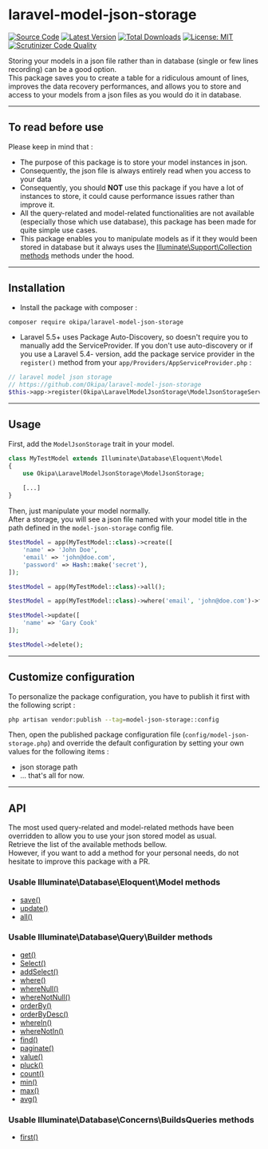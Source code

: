 # laravel-model-json-storage

[![Source Code](https://img.shields.io/badge/source-okipa/laravel--model--json--storage-blue.svg)](https://github.com/Okipa/laravel-model-json-storage)
[![Latest Version](https://img.shields.io/github/release/okipa/laravel-model-json-storage.svg?style=flat-square)](https://github.com/Okipa/laravel-model-json-storage/releases)
[![Total Downloads](https://img.shields.io/packagist/dt/okipa/laravel-model-json-storage.svg?style=flat-square)](https://packagist.org/packages/okipa/laravel-model-json-storage)
[![License: MIT](https://img.shields.io/badge/License-MIT-blue.svg)](https://opensource.org/licenses/MIT)
[![Scrutinizer Code Quality](https://scrutinizer-ci.com/g/Okipa/laravel-model-json-storage/badges/quality-score.png?b=master)](https://scrutinizer-ci.com/g/Okipa/laravel-model-json-storage/?branch=master)

Storing your models in a json file rather than in database (single or few lines recording) can be a good option.  
This package saves you to create a table for a ridiculous amount of lines, improves the data recovery performances, and allows you to store and access to your models from a json files as you would do it in database.

------------------------------------------------------------------------------------------------------------------------

## To read before use
Please keep in mind that :
- The purpose of this package is to store your model instances in json.  
- Consequently, the json file is always entirely read when you access to your data
- Consequently, you should **NOT** use this package if you have a lot of instances to store, it could cause performance issues rather than improve it.
- All the query-related and model-related functionalities are not available (especially those which use database), this package has been made for quite simple use cases.
- This package enables you to manipulate models as if it they would been stored in database but it always uses the [Illuminate\Support\Collection methods](https://laravel.com/docs/5.4/collections) methods under the hood.

------------------------------------------------------------------------------------------------------------------------

## Installation
- Install the package with composer :
```bash
composer require okipa/laravel-model-json-storage
```

- Laravel 5.5+ uses Package Auto-Discovery, so doesn't require you to manually add the ServiceProvider.
If you don't use auto-discovery or if you use a Laravel 5.4- version, add the package service provider in the `register()` method from your `app/Providers/AppServiceProvider.php` :
```php
// laravel model json storage
// https://github.com/Okipa/laravel-model-json-storage
$this->app->register(Okipa\LaravelModelJsonStorage\ModelJsonStorageServiceProvider::class);
```

------------------------------------------------------------------------------------------------------------------------

## Usage
First, add the `ModelJsonStorage` trait in your model.

```php
class MyTestModel extends Illuminate\Database\Eloquent\Model
{
    use Okipa\LaravelModelJsonStorage\ModelJsonStorage;
    
    [...]
}
```

Then, just manipulate your model normally.  
After a storage, you will see a json file named with your model title in the path defined in the `model-json-storage` config file.

```php
$testModel = app(MyTestModel::class)->create([
    'name' => 'John Doe',
    'email' => 'john@doe.com',
    'password' => Hash::make('secret'),
]);
```

```php
$testModel = app(MyTestModel::class)->all();
```

```php
$testModel = app(MyTestModel::class)->where('email', 'john@doe.com')->first();
```

```php
$testModel->update([
    'name' => 'Gary Cook'
]);
```

```php
$testModel->delete();
```

------------------------------------------------------------------------------------------------------------------------

## Customize configuration
To personalize the package configuration, you have to publish it first with the following script :
```bash
php artisan vendor:publish --tag=model-json-storage::config
```
Then, open the published package configuration file (`config/model-json-storage.php`) and override the default configuration by setting your own values for the following items :
- json storage path
- ... that's all for now.

------------------------------------------------------------------------------------------------------------------------

## API
The most used query-related and model-related methods have been overridden to allow you to use your json stored model as usual.  
Retrieve the list of the available methods bellow.  
However, if you want to add a method for your personal needs, do not hesitate to improve this package with a PR.

### Usable Illuminate\Database\Eloquent\Model methods
- [save()](https://laravel.com/api/5.4/Illuminate/Database/Eloquent/Model.html#method_save)
- [update()](https://laravel.com/api/5.4/Illuminate/Database/Eloquent/Model.html#method_update)
- [all()](https://laravel.com/api/5.4/Illuminate/Database/Eloquent/Model.html#method_all)

### Usable Illuminate\Database\Query\Builder methods
- [get()](https://laravel.com/api/5.4/Illuminate/Database/Query/Builder.html#method_get)
- [Select()](https://laravel.com/api/5.4/Illuminate/Database/Query/Builder.html#method_select)
- [addSelect()](https://laravel.com/api/5.4/Illuminate/Database/Query/Builder.html#method_addSelect)
- [where()](https://laravel.com/api/5.4/Illuminate/Database/Query/Builder.html#method_where)
- [whereNull()](https://laravel.com/api/5.4/Illuminate/Database/Query/Builder.html#method_whereNull)
- [whereNotNull()](https://laravel.com/api/5.4/Illuminate/Database/Query/Builder.html#method_whereNotNull)
- [orderBy()](https://laravel.com/api/5.4/Illuminate/Database/Query/Builder.html#method_orderBy)
- [orderByDesc()](https://laravel.com/api/5.4/Illuminate/Database/Query/Builder.html#method_orderByDesc)
- [whereIn()](https://laravel.com/api/5.4/Illuminate/Database/Query/Builder.html#method_whereIn)
- [whereNotIn()](https://laravel.com/api/5.4/Illuminate/Database/Query/Builder.html#method_whereNotIn)
- [find()](https://laravel.com/api/5.4/Illuminate/Database/Query/Builder.html#method_find)
- [paginate()](https://laravel.com/api/5.4/Illuminate/Database/Query/Builder.html#method_paginate)
- [value()](https://laravel.com/api/5.4/Illuminate/Database/Query/Builder.html#method_value)
- [pluck()](https://laravel.com/api/5.4/Illuminate/Database/Query/Builder.html#method_pluck)
- [count()](https://laravel.com/api/5.4/Illuminate/Database/Query/Builder.html#method_count)
- [min()](https://laravel.com/api/5.4/Illuminate/Database/Query/Builder.html#method_min)
- [max()](https://laravel.com/api/5.4/Illuminate/Database/Query/Builder.html#method_max)
- [avg()](https://laravel.com/api/5.4/Illuminate/Database/Query/Builder.html#method_avg)

### Usable Illuminate\Database\Concerns\BuildsQueries methods
- [first()](https://laravel.com/api/5.4/Illuminate/Database/Concerns/BuildsQueries.html#method_first)
